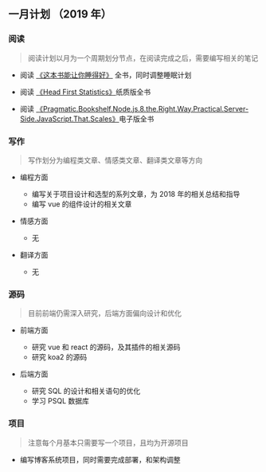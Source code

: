 ## 一月计划 （2019 年）

### 阅读

> 阅读计划以月为一个周期划分节点，在阅读完成之后，需要编写相关的笔记

- 阅读 [《这本书能让你睡得好》](https://book.douban.com/subject/27092880/) 全书，同时调整睡眠计划

- 阅读 [《Head First Statistics》](https://book.douban.com/subject/7056708/)纸质版全书

- 阅读 [《Pragmatic.Bookshelf.Node.js.8.the.Right.Way.Practical.Server-Side.JavaScript.That.Scales》](https://book.douban.com/subject/30151734/)电子版全书

### 写作

> 写作划分为编程类文章、情感类文章、翻译类文章等方向

- 编程方面

  - 编写关于项目设计和选型的系列文章，为 2018 年的相关总结和指导
  - 编写 vue 的组件设计的相关文章

- 情感方面

  - 无

- 翻译方面
  - 无

### 源码

> 目前前端仍需深入研究，后端方面偏向设计和优化

- 前端方面

  - 研究 vue 和 react 的源码，及其插件的相关源码
  - 研究 koa2 的源码

- 后端方面
  - 研究 SQL 的设计和相关语句的优化
  - 学习 PSQL 数据库

### 项目

> 注意每个月基本只需要写一个项目，且均为开源项目

- 编写博客系统项目，同时需要完成部署，和架构调整
